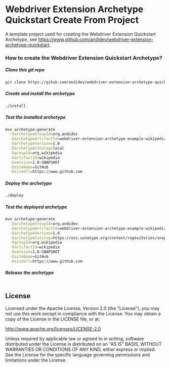 Webdriver Extension Archetype Quickstart Create From Project
===================

A template project used for creating the Webdriver Extension Quickstart Archetype, see https://www.github.com/andidev/webdriver-extension-archetype-quickstart.

### How to create the Webdriver Extension Quickstart Archetype?

##### Clone this git repo
~~~ sh
git clone https://gihub.com/andidev/webdriver-extension-archetype-quickstart-create-from-project.git
~~~

##### Create and install the archetype
~~~ sh
./install
~~~

##### Test the installed archetype
~~~ sh
mvn archetype:generate                                                                                 \
  -DarchetypeGroupId=org.andidev                                                                       \
  -DarchetypeArtifactId=webdriver-extension-archetype-example-wikipedia                                \
  -DarchetypeVersion=1.0                                                                               \
  -DarchetypeCatalog=local                                                                             \
  -DgroupId=org.wikipedia                                                                              \
  -DartifactId=wikipedia                                                                               \
  -Dversion=1.0-SNAPSHOT                                                                               \
  -DsiteName=GitHub                                                                                    \
  -DsiteUrl=https://www.github.com
~~~

##### Deploy the archetype
~~~ sh
./deploy
~~~

##### Test the deployed archetype
~~~ sh
mvn archetype:generate                                                                                 \
  -DarchetypeGroupId=org.andidev                                                                       \
  -DarchetypeArtifactId=webdriver-extension-archetype-example-wikipedia                                \
  -DarchetypeVersion=1.0                                                                               \
  -DarchetypeCatalog=https://oss.sonatype.org/content/repositories/snapshots/archetype-catalog.xml     \
  -DgroupId=org.wikipedia                                                                              \
  -DartifactId=wikipedia                                                                               \
  -Dversion=1.0-SNAPSHOT                                                                               \
  -DsiteName=GitHub                                                                                    \
  -DsiteUrl=https://www.github.com
~~~

##### Release the archetype
~~~ sh

~~~

## License

Licensed under the Apache License, Version 2.0 (the "License");
you may not use this work except in compliance with the License.
You may obtain a copy of the License in the LICENSE file, or at:

   http://www.apache.org/licenses/LICENSE-2.0

Unless required by applicable law or agreed to in writing, software
distributed under the License is distributed on an "AS IS" BASIS,
WITHOUT WARRANTIES OR CONDITIONS OF ANY KIND, either express or implied.
See the License for the specific language governing permissions and
limitations under the License.